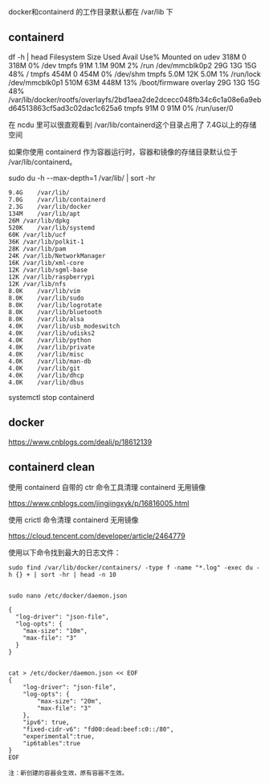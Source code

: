 docker和containerd 的工作目录默认都在 /var/lib 下

## containerd

df -h | head
Filesystem      Size  Used Avail Use% Mounted on
udev            318M     0  318M   0% /dev
tmpfs            91M  1.1M   90M   2% /run
/dev/mmcblk0p2   29G   13G   15G  48% /
tmpfs           454M     0  454M   0% /dev/shm
tmpfs           5.0M   12K  5.0M   1% /run/lock
/dev/mmcblk0p1  510M   63M  448M  13% /boot/firmware
overlay          29G   13G   15G  48% /var/lib/docker/rootfs/overlayfs/2bd1aea2de2dcecc048fb34c6c1a08e6a9ebd64513863cf5ad3c02dac1c625a6
tmpfs            91M     0   91M   0% /run/user/0



在 ncdu 里可以很直观看到 /var/lib/containerd这个目录占用了 7.4G以上的存储空间

如果你使用 containerd 作为容器运行时，容器和镜像的存储目录默认位于 /var/lib/containerd。

sudo du -h --max-depth=1 /var/lib/ | sort -hr

~~~
9.4G	/var/lib/
7.0G	/var/lib/containerd
2.3G	/var/lib/docker
134M	/var/lib/apt
26M	/var/lib/dpkg
520K	/var/lib/systemd
60K	/var/lib/ucf
36K	/var/lib/polkit-1
28K	/var/lib/pam
24K	/var/lib/NetworkManager
16K	/var/lib/xml-core
12K	/var/lib/sgml-base
12K	/var/lib/raspberrypi
12K	/var/lib/nfs
8.0K	/var/lib/vim
8.0K	/var/lib/sudo
8.0K	/var/lib/logrotate
8.0K	/var/lib/bluetooth
8.0K	/var/lib/alsa
4.0K	/var/lib/usb_modeswitch
4.0K	/var/lib/udisks2
4.0K	/var/lib/python
4.0K	/var/lib/private
4.0K	/var/lib/misc
4.0K	/var/lib/man-db
4.0K	/var/lib/git
4.0K	/var/lib/dhcp
4.0K	/var/lib/dbus

~~~

systemctl stop containerd



## docker


https://www.cnblogs.com/deali/p/18612139


## containerd clean

使用 containerd 自带的 ctr 命令工具清理 containerd 无用镜像

https://www.cnblogs.com/jingjingxyk/p/16816005.html


使用 crictl 命令清理 containerd 无用镜像

https://cloud.tencent.com/developer/article/2464779


使用以下命令找到最大的日志文件：
~~~
sudo find /var/lib/docker/containers/ -type f -name "*.log" -exec du -h {} + | sort -hr | head -n 10


sudo nano /etc/docker/daemon.json

{
  "log-driver": "json-file",
  "log-opts": {
    "max-size": "10m",
    "max-file": "3"
  }
}


cat > /etc/docker/daemon.json << EOF
{
    "log-driver": "json-file",
    "log-opts": {
        "max-size": "20m",
        "max-file": "3"
    },
    "ipv6": true,
    "fixed-cidr-v6": "fd00:dead:beef:c0::/80",
    "experimental":true,
    "ip6tables":true
}
EOF

注：新创建的容器会生效，原有容器不生效。
~~~